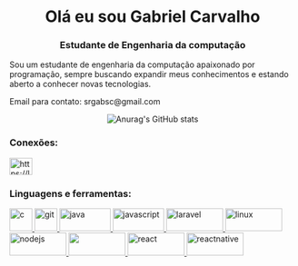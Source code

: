 <h1 align="center">Olá eu sou Gabriel Carvalho</h1>
<h3 align="center">Estudante de Engenharia da computação</h3>

<p>Sou um estudante de engenharia da computação apaixonado por programação, sempre buscando expandir meus conhecimentos e estando aberto a conhecer
novas tecnologias.<p>
 
 <p>Email para contato: srgabsc@gmail.com<p>
 <div align ="center" >  
  
  ![Anurag's GitHub stats](https://github-readme-stats.vercel.app/api?username=gabscar&count_private=true&show_icons=true&theme=radical&hide=stars)
  

  </div>

 
<h3 align="left">Conexões:</h3>
<p align="left">
<a href="https://www.linkedin.com/in/gabriel-carvalho-1821741b1" target="blank"><img align="center" src="https://cdn.jsdelivr.net/npm/simple-icons@3.0.1/icons/linkedin.svg" alt="https://linkedin.com/in/gabriel-carvalho-1821741b1" height="30" width="40" /></a>
</p>

<h3 align="left">Linguagens e ferramentas:</h3>

<p align="left"> 
 <a href="https://www.cprogramming.com/" target="_blank"> <img src="https://img.shields.io/badge/C-00599C?style=for-the-badge&logo=c&logoColor=white" alt="c" width="40" height="40" width = "100%"/> </a> 
 <a href="https://git-scm.com/" target="_blank"> <img src="https://www.vectorlogo.zone/logos/git-scm/git-scm-icon.svg" alt="git" width="40" height="40"/> </a> 
 <a href="https://www.java.com" target="_blank"> <img src="https://img.shields.io/badge/Java-ED8B00?style=for-the-badge&logo=java&logoColor=white" alt="java" width="90" height="40"/> </a> 
 <a href="https://developer.mozilla.org/en-US/docs/Web/JavaScript" target="_blank"> <img src="https://img.shields.io/badge/JavaScript-F7DF1E?style=for-the-badge&logo=javascript&logoColor=black" alt="javascript" width="90" height="40"/> </a> 
 <a href="https://laravel.com/" target="_blank"> <img src="https://img.shields.io/badge/Laravel-FF2D20?style=for-the-badge&logo=laravel&logoColor=white" alt="laravel" width="100" height="40"/> </a> 
 <a href="https://www.linux.org/" target="_blank"> <img src="https://img.shields.io/badge/Linux-FCC624?style=for-the-badge&logo=linux&logoColor=black" alt="linux" width="100" height="40"/> </a> 
 <a href="https://nodejs.org" target="_blank"> <img src="https://img.shields.io/badge/Node.js-43853D?style=for-the-badge&logo=node.js&logoColor=white" alt="nodejs" width="100" height="40"/> </a> 
 <a href="https://www.postgresql.org" target="_blank"> <img src="https://img.shields.io/badge/PostgreSQL-316192?style=for-the-badge&logo=postgresql&logoColor=white" width="100" height="40"/> </a> 
 <a href="https://reactjs.org/" target="_blank"> <img src="https://img.shields.io/badge/React-20232A?style=for-the-badge&logo=react&logoColor=61DAFB" alt="react" width="100" height="40"/> </a> 
 <a href="https://reactnative.dev/" target="_blank"> <img src="https://img.shields.io/badge/React_Native-20232A?style=for-the-badge&logo=react&logoColor=61DAFB" alt="reactnative" width="100" height="40"/> </a> </p>
